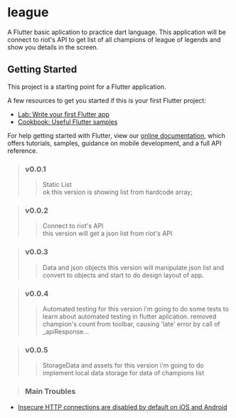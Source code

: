 # league
A Flutter basic aplication  to practice dart language.
This application will be connect to riot's API to get list of all champions of league of legends and show you details in the screen.


## Getting Started

This project is a starting point for a Flutter application.

A few resources to get you started if this is your first Flutter project:

- [Lab: Write your first Flutter app](https://flutter.dev/docs/get-started/codelab)
- [Cookbook: Useful Flutter samples](https://flutter.dev/docs/cookbook)

For help getting started with Flutter, view our
[online documentation](https://flutter.dev/docs), which offers tutorials,
samples, guidance on mobile development, and a full API reference.


>### v0.0.1
>>Static List<br>ok
>this version is showing list from hardcode array;

>### v0.0.2
>>Connect to riot's API<br>
>this version will get a json list from riot's API

>### v0.0.3
>>Data and json objects
>this version will manipulate json list and convert to objects and start to do design layout of app.

>### v0.0.4
>>Automated testing
>for this version i'm going to do some tests to learn about automated testing in flutter aplication.
>removed champion's count from toolbar, causing 'late' error by call of _apiResponse...
>

>### v0.0.5
>>StorageData and assets
>for this version i'm going to do implement local data storage for data of champions list 
>


>### Main Troubles
- [Insecure HTTP connections are disabled by default on iOS and Android](https://flutter.dev/docs/release/breaking-changes/network-policy-ios-android)